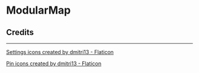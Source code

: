 # ModularMap

## Credits

---

<a href="https://www.flaticon.com/free-icons/settings" title="settings icons">Settings icons created by dmitri13 - Flaticon</a>

<a href="https://www.flaticon.com/free-icons/pin" title="pin icons">Pin icons created by dmitri13 - Flaticon</a>


